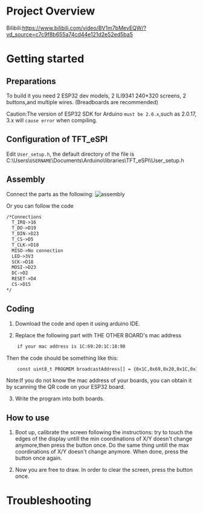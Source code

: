 # Project Overview
Bilibili:https://www.bilibili.com/video/BV1m7bMevEQW/?vd_source=c7c9f8b655a74cd44e121d2e52ed5ba5

# Getting started

Preparations
---
To build it you need 2 ESP32 dev models, 2 ILI9341 240*320 screens, 2 buttons,and multiple wires. (Breadboards are recommended)

Caution:The version of ESP32 SDK for Arduino `must be 2.0.x`,such as 2.0.17, 3.x will `cause error` when compiling.

Configuration of TFT_eSPI
---
Edit `User_setup.h`, the default directory of the file is C:\\Users\\`USERNAME`\\Documents\\Arduino\\libraries\\TFT_eSPI\\User_setup.h

Assembly
---
Connect the parts as the following:
![assembly](https://github.com/user-attachments/assets/04051e12-6a90-44eb-b16c-9f83270e921d)

Or you can follow the code

```xml
/*Connections
  T_IRQ->16
  T_DO->D19
  T_DIN->D23
  T_CS->D5
  T_CLK->D18
  MISO->No connection
  LED->3V3
  SCK->D18
  MOSI->D23
  DC->D2
  RESET->D4
  CS->D15
*/
```

Coding
---
1. Download the code and open it using arduino IDE.

2. Replace the following part with THE OTHER BOARD's mac address
```xml
    if your mac address is 1C:69:20:1C:18:98
```
Then the code should be something like this:
```xml
    const uint8_t PROGMEM broadcastAddress[] = {0x1C,0x69,0x20,0x1C,0x18,0x98};
```
Note:If you do not know the mac address of your boards, you can obtain it by scanning the QR code on your ESP32 board.

3. Write the program into both boards.

How to use
---
1. Boot up, calibrate the screen following the instructions: try to touch the edges of the display untill the min coordinations of X/Y doesn't change anymore,then press the button once. Do the same thing untill the max coordinations of X/Y doesn't change anymore. When done, press the button once again.

2. Now you are free to draw. In order to clear the screen, press the button once.

# Troubleshooting
